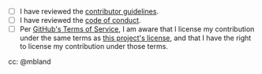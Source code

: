 - [ ] I have reviewed the [contributor guidelines][contrib].
- [ ] I have reviewed the [code of conduct][conduct].
- [ ] Per [GitHub's Terms of Service][gh-tos], I am aware that I license my
  contribution under the same terms as [this project's license][license], and
  that I have the right to license my contribution under those terms.

[contrib]: https://github.com/mbland/pages-server/blob/master/CONTRIBUTING.md
[conduct]: https://github.com/mbland/pages-server/blob/master/CODE_OF_CONDUCT.md
[gh-tos]:  https://help.github.com/articles/github-terms-of-service/#6-contributions-under-repository-license
[license]: https://github.com/mbland/pages-server/blob/master/LICENSE.md

cc: @mbland
